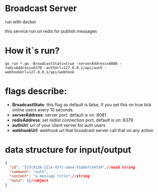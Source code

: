 # Broadcast Server


run with docker


this service run on redis for publish messages 


# How it`s run?
```
go run *.go -BroadcastStats=true -serverAddress=8080 -redisAddress=6370 -authUrl=127.0.0.1/api/auth -webhookUrl=127.0.0.1/api/webhook
```

# flags describe:


* **BroadcastStats**: this flag as default is false, if you set this on true tick online users every 10 seconds.
* **serverAddress**: server port. default is on :8081
* **redisAddress**: set redist connection port, default is on :6379
* **authUrl**: url of your client server for auth users
* **webhookUrl**: webhook url that broadcast server call that on any action 


# data structure for input/output

```json
{
  "id": "51fc8126-221e-43fc-abee-91a66fce4fa9",//uuid string
  "command": "auth",
  "content": "a message title",//string
  "data": {}//object
}

```
